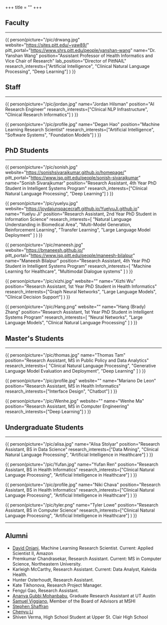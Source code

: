 +++
title = ""
+++

## Faculty

---

{{ person(picture="/pic/drwang.jpg"
          website="https://sites.pitt.edu/~yaw89/"
          pitt_portal="https://www.shrs.pitt.edu/people/yanshan-wang"
          name="Dr. Yanshan Wang"
          position="Assistant Professor of Health Informatics and Vice Chair of Research"
          lab_position="Director of PittNAIL"
          research_interests=["Artificial Intelligence", "Clinical Natural Language Processing", "Deep Learning"]
    ) }}

## Staff

---


{{ person(picture="/pic/jordan.jpg"
          name="Jordan Hilsman"
          position="AI Research Engineer"
          research_interests=["Clinical NLP Infrastructure", "Clinical Research Informatics"]
    ) }}

{{ person(picture="/pic/profile.jpg"
          name="Degan Hao"
          position="Machine Learning Research Scientist"
          research_interests=["Artificial Intelligence", "Software Systems", "Foundation Models"]
    ) }}


## PhD Students

---

{{ person(picture="/pic/sonish.jpg"
          website="https://sonishsivarajkumar.github.io/homepage/"
          pitt_portal="https://www.isp.pitt.edu/people/sonish-sivarajkumar"
          name="Sonish Sivarajkumar"
          position="Research Assistant, 4th Year PhD Student in Intelligent Systems Program"
          research_interests=["Clinical Natural Language Processing", "Deep Learning"]
    ) }}


{{ person(picture="/pic/yuelyu.jpg"
          website="https://joydajunspacecraft.github.io/YuelyuJi.github.io"
          name="Yuelyu Ji"
          position="Research Assistant, 2nd Year PhD Student in Information Science"
          research_interests=[
            "Natural Language Understanding in Biomedical Area",
            "Multi-Model Generation, Reinforcement Learning",
            "Transfer Learning",
            "Large Language Model Deployment"
          ]
    ) }}

{{ person(picture="/pic/maneesh.jpg"
          website="https://bmaneesh.github.io/"
          pitt_portal="https://www.isp.pitt.edu/people/maneesh-bilalpur"
          name="Maneesh Bilalpur"
          position="Research Assistant, 4th Year PhD Student in Intelligent Systems Program"
          research_interests=[
            "Machine Learning for Healthcare",
            "Multimodal Dialogue systems"
          ]
    ) }}

{{ person(picture="/pic/xizhi.jpg"
          website=""
          name="Xizhi Wu"
          position="Research Assistant, 1st Year PhD Student in Health Informatics"
          research_interests=["Graph Neural Networks", "Large Language Models", "Clinical Decision Support"]
    ) }}


{{ person(picture="/pic/Hang.png"
          website=""
          name="Hang (Brady) Zhang"
          position="Research Assistant, 1st Year PhD Student in Intelligent Systems Program"
          research_interests=[
            "Neural Networks",
            "Large Language Models",
            "Clinical Natural Language Processing"
          ]
    ) }}

## Master's Students

---


{{ person(picture="/pic/thomas.jpg"
          name="Thomas Tam"
          position="Research Assistant, MS in Public Policy and Data Analytics"
          research_interests=[
            "Clinical Natural Language Processing",
            "Generative Language Model Evaluation and Deployment",
            "Deep Learning"
          ]
    ) }}

{{ person(picture="/pic/profile.jpg"
          website=""
          name="Mariano De Leon"
          position="Research Assistant, MS in Health Informatics"
          research_interests=["Interface Design", "Chatbot"]
    ) }}

{{ person(picture="/pic/Wenhe.jpg"
          website=""
          name="Wenhe Ma"
          position="Research Assistant, MS in Computer Engineering"
          research_interests=["Deep Learning"]
    ) }}

## Undergraduate Students

---

{{ person(picture="/pic/alisa.jpg"
          name="Alisa Stolyar"
          position="Research Assistant, BS in Data Science"
          research_interests=["Data Mining", "Clinical Natural Language Processing", "Artificial Intelligence in Healthcare"]
    ) }}

{{ person(picture="/pic/Yufan.jpg"
          name="Yufan Ren"
          position="Research Assistant, BS in Health Informatics"
          research_interests=["Clinical Natural Language Processing", "Artificial Intelligence in Healthcare"]
    ) }}

{{ person(picture="/pic/profile.jpg"
          name="Niki Chava"
          position="Research Assistant, BS in Health Informatics"
          research_interests=["Clinical Natural Language Processing", "Artificial Intelligence in Healthcare"]
    ) }}

{{ person(picture="/pic/tyler.png"
          name="Tyler Lowe"
          position="Research Assistant, BS in Computer Science"
          research_interests=["Clinical Natural Language Processing", "Artificial Intelligence in Healthcare"]
    ) }}


---

## Alumni

- [David Oniani](https://oniani.ai/), Machine Learning Research Scientist. Current: Applied Scientist II, Amazon
- Premkumar Chandrasekar, Research Assistant. Current: MS in Computer Science, Northeastern University.
- Karleigh McCarthy, Research Assistant. Current: Data Analyst, Kaleida Health.
- Hunter Osterhoudt, Research Assistant.
- Kate Tikhonova, Research Project Manager.
- Fengyi Gao, Research Assistant.
- [Ananya Gubbi Mohanbabu](https://www.linkedin.com/in/ananyagm/), Graduate Research Assistant at UT Austin
- [Samuel Viggiano](https://www.linkedin.com/in/samuel-viggiano-mshi-42090b98/), Member of the Board of Advisors at MSHI
- [Stephen Shaffran](https://www.linkedin.com/in/stephen-shaffran-bb0839225/)
- [Chenyu Li](https://www.linkedin.com/in/chenyu-li-80375196/)
- Shiven Verma, High School Student at Upper St. Clair High School
